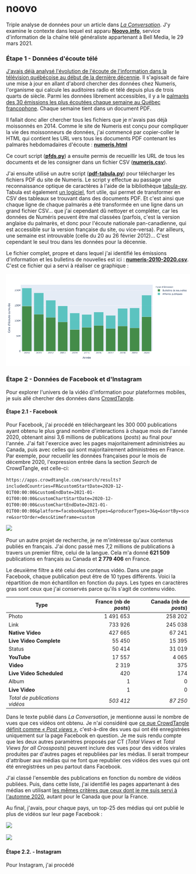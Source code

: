 # noovo

Triple analyse de données pour un article dans [*La Conversation*](). J'y examine le contexte dans lequel est apparu [**Noovo.info**](), service d'information de la chaîne télé généraliste appartenant à Bell Media, le 29 mars 2021.

### Étape 1 - Données d'écoute télé

[J'avais déjà analysé l'évolution de l'écoute de l'information dans la télévision québécoise au début de la dernière décennie](http://jhroy.ca/2014/09/cotes-ecoute-info-pire/). Il s'agissait de faire une mise à jour en allant d'abord chercher des données chez Numeris, l'organisme qui calcule les auditoires radio et télé depuis plus de trois quarts de siècle. Parmi les données librement accessibles, il y a le [palmarès des 30 émissions les plus écoutées chaque semaine au Québec francophone](https://fr.numeris.ca/media-and-events/tv-weekly-top-30). Chaque semaine tient dans un document PDF.

Il fallait donc aller chercher tous les fichiers que je n'avais pas déjà moissonnés en 2014. Comme le site de Numeris est conçu pour compliquer la vie des moissonneurs de données, j'ai commencé par copier-coller le HTML qui contient les URL vers tous les documents PDF contenant les palmarès hebdomadaires d'écoute&nbsp;: [**numeris.html**](numeris.html)

Ce court script ([**pfds.py**](pfds.py)) a ensuite permis de recueillir les URL de tous les documents et de les consigner dans un fichier CSV ([**numeris.csv**](numeris.csv)).

J'ai ensuite utilisé un autre script ([**pdf-tabula.py**](pdf-tabula.py)) pour télécharger les fichiers PDF du site de Numeris. Le script y effectue au passage une reconnaissance optique de caractères à l'aide de la bibliothèque [tabula-py](https://pypi.org/project/tabula-py/). Tabula est également [un logiciel](https://tabula.technology/), fort utile, qui permet de transformer en CSV des tableaux se trouvant dans des documents PDF. Et c'est ainsi que chaque ligne de chaque palmarès a été transformée en une ligne dans un grand fichier CSV... que j'ai cependant dû nettoyer et compléter, car les données de Numéris peuvent être mal classées (parfois, c'est la version anglaise du palmarès, et donc pour l'écoute nationale pan-canadienne, qui est accessible sur la version française du site, ou vice-versa). Par ailleurs, une semaine est introuvable (celle du 20 au 26 février 2012)... C'est cependant le seul trou dans les données pour la décennie.

Le fichier complet, propre et dans lequel j'ai identifié les émissions d'information et les bulletins de nouvelles est ici&nbsp;: [**numeris-2010-2020.csv**](numeris-2010-2020.csv). C'est ce fichier qui a servi à réaliser ce graphique&nbsp;:

![](figure1.png)

### Étape 2 - Données de Facebook et d'Instagram

Pour explorer l'univers de la vidéo d'information pour plateformes mobiles, je suis allé chercher des données dans [CrowdTangle](https://www.crowdtangle.com/).

#### Étape 2.1 - Facebook

Pour Facebook, j'ai procédé en téléchargeant les 300&nbsp;000 publications ayant obtenu le plus grand nombre d'interactions à chaque mois de l'année 2020, obtenant ainsi 3,6 millions de publications (*posts*) au final pour l'année. J'ai fait l'exercice avec les pages majoritairement administrées au Canada, puis avec celles qui sont majoritairement administrées en France. Par exemple, pour recueilir les données françaises pour le mois de décembre 2020, l'expression entrée dans la section *Search* de CrowdTangle, est celle-ci:

```https://apps.crowdtangle.com/search/results?includedCountries=FR&customStartDate=2020-12-01T00:00:00&customEndDate=2021-01-01T00:00:00&customChartStartDate=2020-12-01T00:00:00&customChartEndDate=2021-01-01T00:00:00&platform=facebook&postTypes=&producerTypes=3&q=&sortBy=score&sortOrder=desc&timeframe=custom```

![](crowdtangle-search.png)

Pour un autre projet de recherche, je ne m'intéresse qu'aux contenus publiés en français. J'ai donc passé mes 7,2 millions de publications à travers un premier filtre, celui de la langue. Cela m'a donné **621&nbsp;509** publications en français au Canada et **2&nbsp;779&nbsp;406** en France.

Le deuxième filtre a été celui des contenus vidéo. Dans une page Facebook, chaque publication peut être de 10 types différents. Voici la répartition de mon échantillon en fonction du pays. Les types en caractères gras sont ceux que j'ai conservés parce qu'ils s'agit de contenu vidéo.

| Type        | France (nb de *posts*)        | Canada  (nb de *posts*)  |
| ------------- |-------------:| -----:|
| Photo | 1&nbsp;491&nbsp;653 | 258&nbsp;202 |
| Link | 733&nbsp;926 | 245&nbsp;038 |
| **Native Video** | 427&nbsp;665 | 67&nbsp;241 |
| **Live Video Complete** | 55&nbsp;450 | 15&nbsp;395 |
| Status | 50&nbsp;414 | 31&nbsp;019 |
| **YouTube** | 17&nbsp;557 | 4&nbsp;065 |
| **Video** | 2&nbsp;319 | 375 |
| **Live Video Scheduled** | 420 | 174 |
| Album | 1 | 0 |
| **Live Video** | 1 | 0 |
| *Total de publications vidéos* | *503&nbsp;412* | *87&nbsp;250*|

Dans le texte publié dans *La Conversation*, je mentionne aussi le nombre de vues que ces vidéos ont obtenu. Je n'ai considéré que [ce que CrowdTangle définit comme *«&nbsp;Post views&nbsp;»*](https://help.crowdtangle.com/en/articles/3213537-crowdtangle-codebook), c'est-à-dire des vues qui ont été enregistrées uniquement sur la page Facebook en question. Je me suis rendu compte que les deux autres paramètres proposés par CT (*Total Views* et *Total Views for all Crossposts*) peuvent inclure des vues pour des vidéos virales produites par d'autres pages et republiées par les médias. Il serait trompeur d'attribuer aux médias qui ne font que republier ces vidéos des vues qui ont été enregistrées un peu partout dans Facebook.

J'ai classé l'ensemble des publications en fonction du nombre de vidéos publiées. Puis, dans cette liste, j'ai identifié les pages appartenant à des médias en utilisant [les mêmes critères que ceux dont je me suis servi à l'automne 2020](https://github.com/jhroy/facebook-canada/), autant pour le Canada que pour la France.

Au final, j'avais, pour chaque pays, un top-25 des médias qui ont publié le plus de vidéos sur leur page Facebook&nbsp;:

![](figureFB-CA.png)

![](figureFB-FR.png)

#### Étape 2.2. - Instagram

Pour Instagram, j'ai procédé
